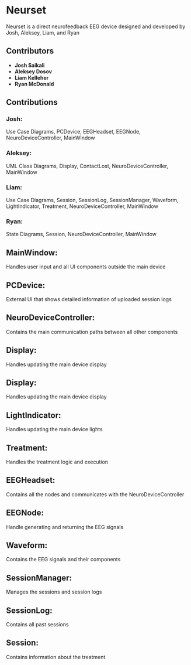 # Neurset
Neurset is a direct neurofeedback EEG device designed and developed by Josh, Aleksey, Liam, and Ryan
## Contributors
- **Josh Saikali**
- **Aleksey Dosov**
- **Liam Kelleher**
- **Ryan McDonald**

## Contributions
### Josh:
Use Case Diagrams,
PCDevice,
EEGHeadset,
EEGNode,
NeuroDeviceController,
MainWindow

### Aleksey:
UML Class Diagrams,
Display,
ContactLost,
NeuroDeviceController,
MainWindow

### Liam:
Use Case Diagrams,
Session,
SessionLog,
SessionManager,
Waveform,
LightIndicator,
Treatment,
NeuroDeviceController,
MainWindow

### Ryan:
State Diagrams,
Session,
NeuroDeviceController,
MainWindow

## MainWindow:
Handles user input and all UI components outside the main device

## PCDevice:
External UI that shows detailed information of uploaded session logs

## NeuroDeviceController:
Contains the main communication paths between all other components

## Display:
Handles updating the main device display

## Display:
Handles updating the main device display

## LightIndicator:
Handles updating the main device lights

## Treatment:
Handles the treatment logic and execution

## EEGHeadset:
Contains all the nodes and communicates with the NeuroDeviceController

## EEGNode:
Handle generating and returning the EEG signals

## Waveform:
Contains the EEG signals and their components

## SessionManager:
Manages the sessions and session logs

## SessionLog:
Contains all past sessions

## Session:
Contains information about the treatment
